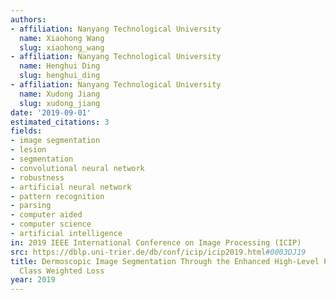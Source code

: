 ```yaml
---
authors:
- affiliation: Nanyang Technological University
  name: Xiaohong Wang
  slug: xiaohong_wang
- affiliation: Nanyang Technological University
  name: Henghui Ding
  slug: henghui_ding
- affiliation: Nanyang Technological University
  name: Xudong Jiang
  slug: xudong_jiang
date: '2019-09-01'
estimated_citations: 3
fields:
- image segmentation
- lesion
- segmentation
- convolutional neural network
- robustness
- artificial neural network
- pattern recognition
- parsing
- computer aided
- computer science
- artificial intelligence
in: 2019 IEEE International Conference on Image Processing (ICIP)
src: https://dblp.uni-trier.de/db/conf/icip/icip2019.html#0003DJ19
title: Dermoscopic Image Segmentation Through the Enhanced High-Level Parsing and
  Class Weighted Loss
year: 2019
---
```

